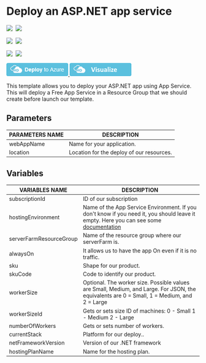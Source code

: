 # Deploy an ASP.NET app service

<IMG SRC="https://azurequickstartsservice.blob.core.windows.net/badges/101-webapp-with-aspnet/PublicLastTestDate.svg" />&nbsp;
<IMG SRC="https://azurequickstartsservice.blob.core.windows.net/badges/101-webapp-with-aspnet/PublicDeployment.svg" />&nbsp;

<IMG SRC="https://azurequickstartsservice.blob.core.windows.net/badges/101-webapp-with-aspnet/FairfaxLastTestDate.svg" />&nbsp;
<IMG SRC="https://azurequickstartsservice.blob.core.windows.net/badges/101-webapp-with-aspnet/FairfaxDeployment.svg" />&nbsp;

<IMG SRC="https://azurequickstartsservice.blob.core.windows.net/badges/101-webapp-with-aspnet/BestPracticeResult.svg" />&nbsp;
<IMG SRC="https://azurequickstartsservice.blob.core.windows.net/badges/101-webapp-with-aspnet/CredScanResult.svg" />&nbsp;

<a href="https://portal.azure.com/#create/Microsoft.Template/uri/https%3A%2F%2Fraw.githubusercontent.com%2FAzure%2Fazure-quickstart-templates%2Fmaster%2F101-webapp-with-aspnet%2Fazuredeploy.json" target="_blank">
    <img src="https://raw.githubusercontent.com/Azure/azure-quickstart-templates/master/1-CONTRIBUTION-GUIDE/images/deploytoazure.png"/>
</a>
<a href="http://armviz.io/#/?load=https%3A%2F%2Fraw.githubusercontent.com%2FAzure%2Fazure-quickstart-templates%2Fmaster%2F101-webapp-with-aspnet%2Fazuredeploy.json" target="_blank">
    <img src="https://raw.githubusercontent.com/Azure/azure-quickstart-templates/master/1-CONTRIBUTION-GUIDE/images/visualizebutton.png"/>
</a>

This template allows you to deploy your ASP.NET app using App Service. This will deploy a Free App Service in a Resource Group that we should create before launch our template.

## Parameters

|**PARAMETERS NAME**   |**DESCRIPTION**   |
|---|---|
|webAppName   |Name for your application.   |
|location   |Location for the deploy of our resources.   |

## Variables

|**VARIABLES NAME**   |**DESCRIPTION**   |
|---|---|
|subscriptionId   |ID of our subscription   |
|hostingEnvironment   |Name of the App Service Environment. If you don't know if you need it, you should leave it empty. Here you can see some [documentation](https://docs.microsoft.com/en-in/azure/app-service/environment/intro)   |
|serverFarmResourceGroup   |Name of the resource group where our serverFarm is.   |
|alwaysOn   |It allows us to have the app On even if it is no traffic.   |
|sku   |Shape for our product.   |
|skuCode   |Code to identify our product.   |
|workerSize   |Optional. The worker size. Possible values are Small, Medium, and Large. For JSON, the equivalents are 0 = Small, 1 = Medium, and 2 = Large   |
|workerSizeId   |Gets or sets size ID of machines: 0 - Small 1 - Medium 2 - Large   |
|numberOfWorkers   |Gets or sets number of workers.   |
|currentStack   |Platform for our deploy..   |
|netFrameworkVersion   |Version of our .NET framework   |
|hostingPlanName   |Name for the hosting plan.   |
